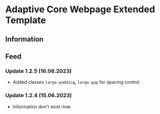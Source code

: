 # Adaptive Core Webpage Extended Template

## Information

## Feed
### Update 1.2.5 (16.06.2023)
- Added classes `large-padding`, `large-gap` for spacing control.  

### Update 1.2.4 (15.06.2023)
- Information don't exist now.  